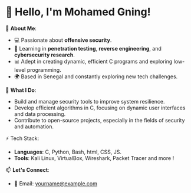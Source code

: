 # 👋 Hello, I'm Mohamed Gning!

🌟 **About Me**:
- 💻 Passionate about **offensive security**.
- 🔐 Learning in **penetration testing**, **reverse engineering**, and **cybersecurity research**.
- 📊 Adept in creating dynamic, efficient C programs and exploring low-level programming.
- 🌍 Based in Senegal and constantly exploring new tech challenges.

🚀 **What I Do**:
- Build and manage security tools to improve system resilience.
- Develop efficient algorithms in C, focusing on dynamic user interfaces and data processing.
- Contribute to open-source projects, especially in the fields of security and automation.

⚡️ Tech Stack:
- **Languages**: C, Python, Bash, html, CSS, JS.
- **Tools**: Kali Linux, VirtualBox, Wireshark, Packet Tracer and more !

📫 **Let's Connect**:
- 📧 Email: yourname@example.com
